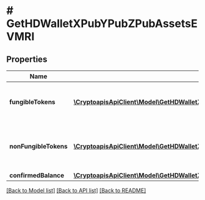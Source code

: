 # # GetHDWalletXPubYPubZPubAssetsEVMRI

## Properties

Name | Type | Description | Notes
------------ | ------------- | ------------- | -------------
**fungibleTokens** | [**\CryptoapisApiClient\Model\GetHDWalletXPubYPubZPubAssetsEVMRIFungibleTokensInner[]**](GetHDWalletXPubYPubZPubAssetsEVMRIFungibleTokensInner.md) | Represents fungible tokens&#39;es detailed information | [optional]
**nonFungibleTokens** | [**\CryptoapisApiClient\Model\GetHDWalletXPubYPubZPubAssetsEVMRINonFungibleTokensInner[]**](GetHDWalletXPubYPubZPubAssetsEVMRINonFungibleTokensInner.md) | Represents non-fungible tokens&#39;es detailed information. | [optional]
**confirmedBalance** | [**\CryptoapisApiClient\Model\GetHDWalletXPubYPubZPubAssetsEVMRIConfirmedBalance**](GetHDWalletXPubYPubZPubAssetsEVMRIConfirmedBalance.md) |  |

[[Back to Model list]](../../README.md#models) [[Back to API list]](../../README.md#endpoints) [[Back to README]](../../README.md)
